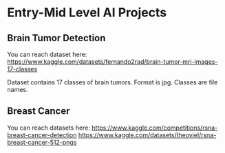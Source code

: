 # Entry-Mid Level AI Projects


## Brain Tumor Detection

You can reach dataset here: https://www.kaggle.com/datasets/fernando2rad/brain-tumor-mri-images-17-classes

Dataset contains 17 classes of brain tumors. Format is jpg. Classes are file names.

## Breast Cancer

You can reach datasets here: 
https://www.kaggle.com/competitions/rsna-breast-cancer-detection
https://www.kaggle.com/datasets/theoviel/rsna-breast-cancer-512-pngs
